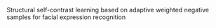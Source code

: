 Structural self-contrast learning based on adaptive weighted negative samples for facial expression recognition
